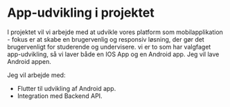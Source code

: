 # App-udvikling i projektet 

I projektet vil vi arbejde med at udvikle vores platform som mobilapplikation - fokus er at skabe en brugervenlig og responsiv løsning, der gør det brugervenligt for studerende og undervisere. 
vi er to som har valgfaget app-udvikling, så vi laver både en IOS App og en Android app. Jeg vil lave Android appen. 

Jeg vil arbejde med:
- Flutter til udvikling af Android app.
- Integration med Backend API.

